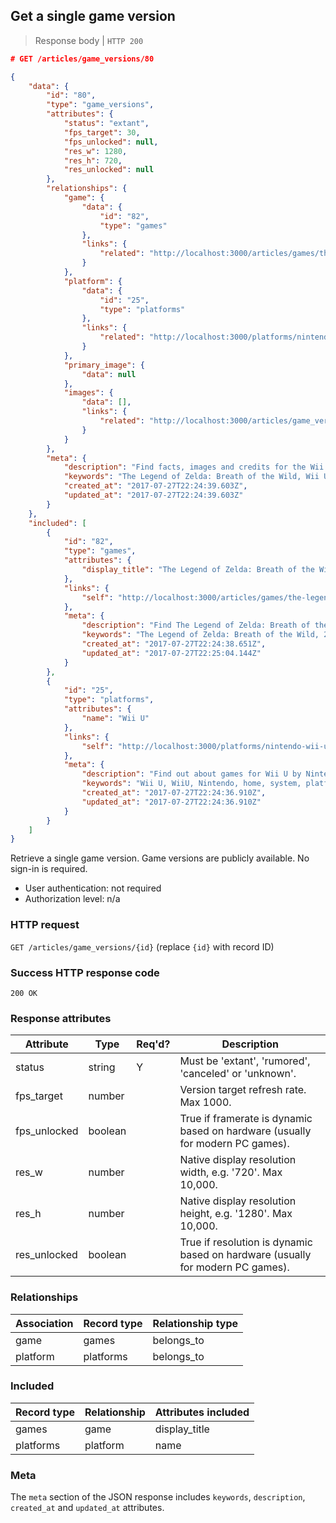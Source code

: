 ## <a name="game_versions_show"></a>Get a single game version

> Response body | `HTTP 200`

```JSON
# GET /articles/game_versions/80

{
    "data": {
        "id": "80",
        "type": "game_versions",
        "attributes": {
            "status": "extant",
            "fps_target": 30,
            "fps_unlocked": null,
            "res_w": 1280,
            "res_h": 720,
            "res_unlocked": null
        },
        "relationships": {
            "game": {
                "data": {
                    "id": "82",
                    "type": "games"
                },
                "links": {
                    "related": "http://localhost:3000/articles/games/the-legend-of-zelda-breath-of-the-wild"
                }
            },
            "platform": {
                "data": {
                    "id": "25",
                    "type": "platforms"
                },
                "links": {
                    "related": "http://localhost:3000/platforms/nintendo-wii-u"
                }
            },
            "primary_image": {
                "data": null
            },
            "images": {
                "data": [],
                "links": {
                    "related": "http://localhost:3000/articles/game_versions/80/images"
                }
            }
        },
        "meta": {
            "description": "Find facts, images and credits for the Wii U version of The Legend of Zelda: Breath of the Wild at Dbljump, the video game reference.",
            "keywords": "The Legend of Zelda: Breath of the Wild, Wii U, platform, version, dbljump, video games, pc games, gaming",
            "created_at": "2017-07-27T22:24:39.603Z",
            "updated_at": "2017-07-27T22:24:39.603Z"
        }
    },
    "included": [
        {
            "id": "82",
            "type": "games",
            "attributes": {
                "display_title": "The Legend of Zelda: Breath of the Wild"
            },
            "links": {
                "self": "http://localhost:3000/articles/games/the-legend-of-zelda-breath-of-the-wild"
            },
            "meta": {
                "description": "Find The Legend of Zelda: Breath of the Wild trivia, screenshots, credits and other info at Dbljump, the video game reference.",
                "keywords": "The Legend of Zelda: Breath of the Wild, 2017, Switch, Wii U, game, credits, screenshots, trivia, dbljump, video games, pc games, gaming",
                "created_at": "2017-07-27T22:24:38.651Z",
                "updated_at": "2017-07-27T22:25:04.144Z"
            }
        },
        {
            "id": "25",
            "type": "platforms",
            "attributes": {
                "name": "Wii U"
            },
            "links": {
                "self": "http://localhost:3000/platforms/nintendo-wii-u"
            },
            "meta": {
                "description": "Find out about games for Wii U by Nintendo Co., Ltd. at Dbljump, the video game reference.",
                "keywords": "Wii U, WiiU, Nintendo, home, system, platform, dbljump, video games, pc games, gaming",
                "created_at": "2017-07-27T22:24:36.910Z",
                "updated_at": "2017-07-27T22:24:36.910Z"
            }
        }
    ]
}
```

Retrieve a single game version. Game versions are publicly available. No sign-in is required.

* User authentication: not required
* Authorization level: n/a

### HTTP request

`GET /articles/game_versions/{id}` (replace `{id}` with record ID)

### Success HTTP response code

`200 OK`

### <a name="game_version_response_attrs"></a>Response attributes

Attribute | Type | Req'd? | Description
--------- | ---- | ------ | -----------
status | string | Y | Must be 'extant', 'rumored', 'canceled' or 'unknown'.
fps_target | number | | Version target refresh rate. Max 1000.
fps_unlocked | boolean | | True if framerate is dynamic based on hardware (usually for modern PC games).
res_w | number | | Native display resolution width, e.g. '720'. Max 10,000.
res_h | number | | Native display resolution height, e.g. '1280'. Max 10,000.
res_unlocked | boolean | | True if resolution is dynamic based on hardware (usually for modern PC games).

### Relationships

Association | Record type | Relationship type
------------ | ---------- | -----------------
game | games | belongs_to
platform | platforms | belongs_to

### Included

Record type | Relationship | Attributes included
----------- | ------------ | -------------------
games | game | display_title
platforms | platform | name

### Meta

The `meta` section of the JSON response includes `keywords`, `description`, `created_at` and `updated_at` attributes.
